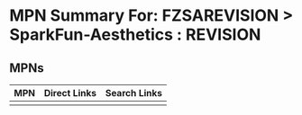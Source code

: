 



# MPN Summary For: FZSAREVISION > SparkFun-Aesthetics : REVISION

## MPNs
  

|MPN|Direct Links|Search Links|
| :--- | :--- | :--- |
||||
